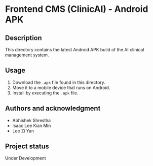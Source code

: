 # Frontend CMS (ClinicAI) - Android APK

## Description
This directory contains the latest Android APK build of the AI clinical management system.

## Usage
1. Download the `.apk` file found in this directory.
2. Move it to a mobile device that runs on Android.
3. Install by executing the `.apk` file.

## Authors and acknowledgment
- Abhishek Shrestha
- Isaac Lee Kian Min
- Lee Zi Yan

## Project status
Under Development
